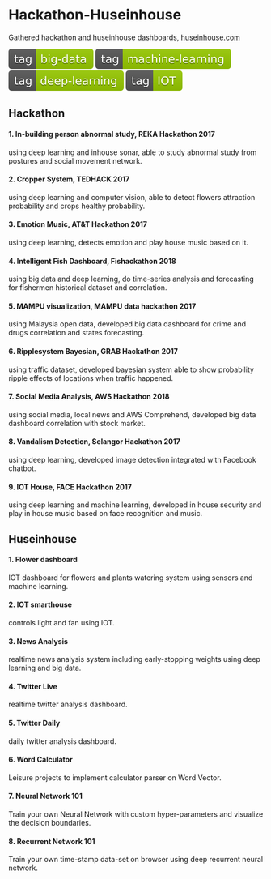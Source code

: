 # Hackathon-Huseinhouse
Gathered hackathon and huseinhouse dashboards, [huseinhouse.com](http://huseinhouse.com)

![alt text](tags/tag-big--data-green.svg)
![alt text](tags/tag-machine--learning-green.svg)
![alt text](tags/tag-deep--learning-green.svg)
![alt text](tags/tag-IOT-green.svg)

## Hackathon

#### 1. In-building person abnormal study, REKA Hackathon 2017

using deep learning and inhouse sonar, able to study abnormal study from postures and social movement network.

#### 2. Cropper System, TEDHACK 2017

using deep learning and computer vision, able to detect flowers attraction probability and crops healthy probability.

#### 3. Emotion Music, AT&T Hackathon 2017

using deep learning, detects emotion and play house music based on it.

#### 4. Intelligent Fish Dashboard, Fishackathon 2018

using big data and deep learning, do time-series analysis and forecasting for fishermen historical dataset and correlation.

#### 5. MAMPU visualization, MAMPU data hackathon 2017

using Malaysia open data, developed big data dashboard for crime and drugs correlation and states forecasting.

#### 6. Ripplesystem Bayesian, GRAB Hackathon 2017

using traffic dataset, developed bayesian system able to show probability ripple effects of locations when traffic happened.

#### 7. Social Media Analysis, AWS Hackathon 2018

using social media, local news and AWS Comprehend, developed big data dashboard correlation with stock market.

#### 8. Vandalism Detection, Selangor Hackathon 2017

using deep learning, developed image detection integrated with Facebook chatbot.

#### 9. IOT House, FACE Hackathon 2017

using deep learning and machine learning, developed in house security and play in house music based on face recognition and music.

## Huseinhouse

#### 1. Flower dashboard

IOT dashboard for flowers and plants watering system using sensors and machine learning.

#### 2. IOT smarthouse

controls light and fan using IOT.

#### 3. News Analysis

realtime news analysis system including early-stopping weights using deep learning and big data.

#### 4. Twitter Live

realtime twitter analysis dashboard.

#### 5. Twitter Daily

daily twitter analysis dashboard.

#### 6. Word Calculator

Leisure projects to implement calculator parser on Word Vector.

#### 7. Neural Network 101

Train your own Neural Network with custom hyper-parameters and visualize the decision boundaries.

#### 8. Recurrent Network 101

Train your own time-stamp data-set on browser using deep recurrent neural network.
